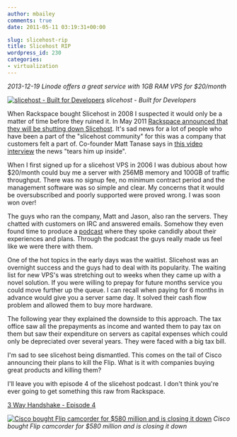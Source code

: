 ```yaml
---
author: mbailey
comments: true
date: 2011-05-11 03:19:31+00:00

slug: slicehost-rip
title: Slicehost RIP
wordpress_id: 230
categories:
- virtualization
---
```


*2013-12-19 Linode offers a great service with 1GB RAM VPS for $20/month*

[![slicehost - Built for Developers](../../../assets/slicehost1.jpg)](http://slicehost.com)
*slicehost - Built for Developers*

When Rackspace bought Slicehost in 2008 I suspected it would only be a matter
of time before they ruined it. In May 2011 [Rackspace announced that they will
be shutting down Slicehost][1]. It's sad news for a lot of people who have been
a part of the "slicehost community" for this was a company that customers felt
a part of. Co-founder Matt Tanase says in [this video interview][2] the news
"tears him up inside".

When I first signed up for a slicehost VPS in 2006 I was dubious about how
$20/month could buy me a server with 256MB memory and 100GB of traffic
throughput. There was no signup fee, no minimum contract period and the
management software was so simple and clear. My concerns that it would be
oversubscribed and poorly supported were proved wrong. I was soon won over!

The guys who ran the company, Matt and Jason, also ran the servers. They
chatted with customers on IRC and answered emails. Somehow they even found time
to produce a [podcast](http://podcast.slicehost.com) where they spoke candidly
about their experiences and plans. Through the podcast the guys really made us
feel like we were there with them.

One of the hot topics in the early days was the waitlist. Slicehost was an
overnight success and the guys had to deal with its popularity. The waiting
list for new VPS's was stretching out to weeks when they came up with a novel
solution. If you were willing to prepay for future months service you could
move further up the queue. I can recall when paying for 6 months in advance
would give you a server same day. It solved their cash flow problem and allowed
them to buy more hardware.

The following year they explained the downside to this approach. The tax office
saw all the prepayments as income and wanted them to pay tax on them but saw
their expenditure on servers as capital expenses which could only be
depreciated over several years. They were faced with a big tax bill.

I'm sad to see slicehost being dismantled. This comes on the tail of Cisco
announcing their plans to kill the Flip. What is it with companies buying great
products and killing them?

I'll leave you with episode 4 of the slicehost podcast. I don't think you're
ever going to get something this raw from Rackspace.

[3 Way Handshake - Episode 4](/images/2011-05-11-slicehost-rip/2011/05/episode_4.mp3)

[![Cisco bought Flip camcorder for $580 million and is closing it down](../../../assets/flip.jpg)](http://www.nytimes.com/2011/04/13/technology/13flip.html)
*Cisco bought Flip camcorder for $580 million and is closing it down*

[1]: http://gigaom.com/cloud/rackspace-shutters-slicehost-for-openstack-future/
[2]: http://thestartupfoundry.com/2011/05/05/matt-tanase-a-founder-of-slicehost-on-rackspaces-decision-to-kill-slicehost/
